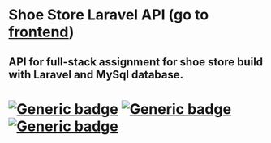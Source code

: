 # Shoe Store Laravel API (go to [frontend](https://github.com/nijepa/nijepa-shoe_store-front/))

## API for full-stack assignment for shoe store build with Laravel and MySql database.
# [![Generic badge](https://img.shields.io/badge/Used-PHP-lightgrey.svg?style=plastic&logo=PHP)](https://www.php.net/) [![Generic badge](https://img.shields.io/badge/Used-Laravel-red.svg?style=plastic&logo=Laravel)](https://laravel.com/) [![Generic badge](https://img.shields.io/badge/Used-MySql-9cf.svg?style=plastic&logo=MySql)](https://www.mysql.com/)


